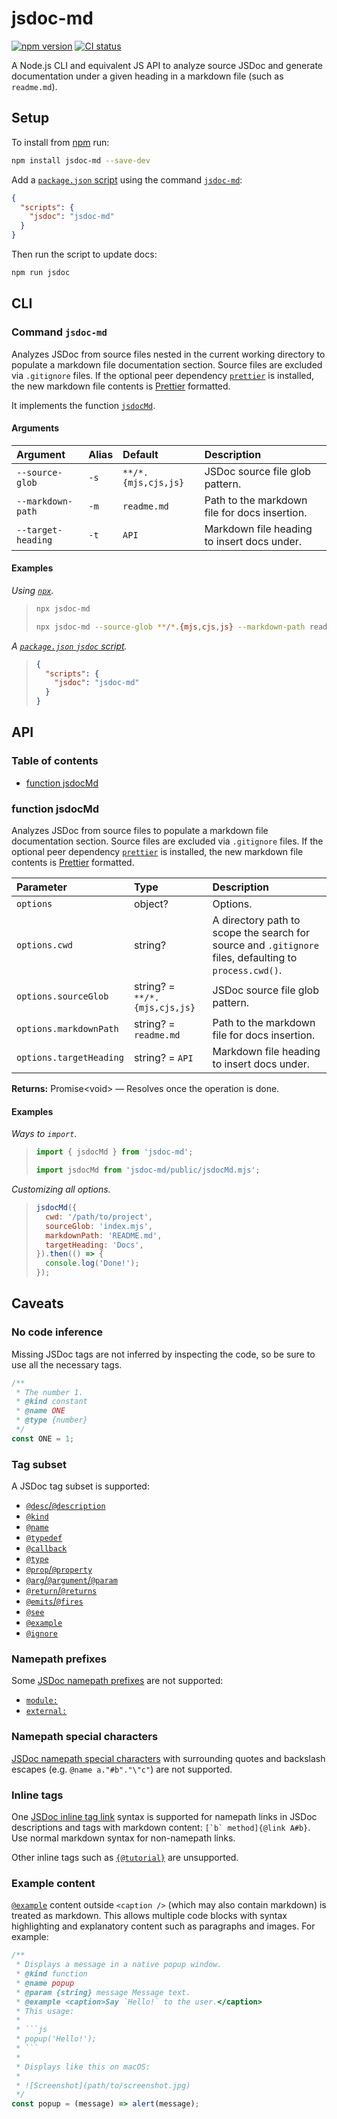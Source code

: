 # jsdoc-md

[![npm version](https://badgen.net/npm/v/jsdoc-md)](https://npm.im/jsdoc-md) [![CI status](https://github.com/jaydenseric/jsdoc-md/workflows/CI/badge.svg)](https://github.com/jaydenseric/jsdoc-md/actions)

A Node.js CLI and equivalent JS API to analyze source JSDoc and generate documentation under a given heading in a markdown file (such as `readme.md`).

## Setup

To install from [npm](https://npmjs.com) run:

```sh
npm install jsdoc-md --save-dev
```

Add a [`package.json` script](https://docs.npmjs.com/cli/v7/using-npm/scripts) using the command [`jsdoc-md`](#command-jsdoc-md):

```json
{
  "scripts": {
    "jsdoc": "jsdoc-md"
  }
}
```

Then run the script to update docs:

```sh
npm run jsdoc
```

## CLI

### Command `jsdoc-md`

Analyzes JSDoc from source files nested in the current working directory to populate a markdown file documentation section. Source files are excluded via `.gitignore` files. If the optional peer dependency [`prettier`](https://npm.im/prettier) is installed, the new markdown file contents is [Prettier](https://prettier.io) formatted.

It implements the function [`jsdocMd`](#function-jsdocmd).

#### Arguments

| Argument | Alias | Default | Description |
| :-- | :-- | :-- | :-- |
| `--source-glob` | `-s` | `**/*.{mjs,cjs,js}` | JSDoc source file glob pattern. |
| `--markdown-path` | `-m` | `readme.md` | Path to the markdown file for docs insertion. |
| `--target-heading` | `-t` | `API` | Markdown file heading to insert docs under. |

#### Examples

_Using [`npx`](https://docs.npmjs.com/cli/v7/commands/npx)._

> ```sh
> npx jsdoc-md
> ```
>
> ```sh
> npx jsdoc-md --source-glob **/*.{mjs,cjs,js} --markdown-path readme.md --target-heading API
> ```

_A [`package.json` `jsdoc` script](https://docs.npmjs.com/cli/v7/using-npm/scripts)._

> ```json
> {
>   "scripts": {
>     "jsdoc": "jsdoc-md"
>   }
> }
> ```

## API

### Table of contents

- [function jsdocMd](#function-jsdocmd)

### function jsdocMd

Analyzes JSDoc from source files to populate a markdown file documentation section. Source files are excluded via `.gitignore` files. If the optional peer dependency [`prettier`](https://npm.im/prettier) is installed, the new markdown file contents is [Prettier](https://prettier.io) formatted.

| Parameter | Type | Description |
| :-- | :-- | :-- |
| `options` | object? | Options. |
| `options.cwd` | string? | A directory path to scope the search for source and `.gitignore` files, defaulting to `process.cwd()`. |
| `options.sourceGlob` | string? = `**/*.{mjs,cjs,js}` | JSDoc source file glob pattern. |
| `options.markdownPath` | string? = `readme.md` | Path to the markdown file for docs insertion. |
| `options.targetHeading` | string? = `API` | Markdown file heading to insert docs under. |

**Returns:** Promise\<void> — Resolves once the operation is done.

#### Examples

_Ways to `import`._

> ```js
> import { jsdocMd } from 'jsdoc-md';
> ```
>
> ```js
> import jsdocMd from 'jsdoc-md/public/jsdocMd.mjs';
> ```

_Customizing all options._

> ```js
> jsdocMd({
>   cwd: '/path/to/project',
>   sourceGlob: 'index.mjs',
>   markdownPath: 'README.md',
>   targetHeading: 'Docs',
> }).then(() => {
>   console.log('Done!');
> });
> ```

## Caveats

### No code inference

Missing JSDoc tags are not inferred by inspecting the code, so be sure to use all the necessary tags.

```js
/**
 * The number 1.
 * @kind constant
 * @name ONE
 * @type {number}
 */
const ONE = 1;
```

### Tag subset

A JSDoc tag subset is supported:

- [`@desc`/`@description`](https://jsdoc.app/tags-description)
- [`@kind`](https://jsdoc.app/tags-kind)
- [`@name`](https://jsdoc.app/tags-name)
- [`@typedef`](https://jsdoc.app/tags-typedef)
- [`@callback`](https://jsdoc.app/tags-callback)
- [`@type`](https://jsdoc.app/tags-type)
- [`@prop`/`@property`](https://jsdoc.app/tags-property)
- [`@arg`/`@argument`/`@param`](https://jsdoc.app/tags-param)
- [`@return`/`@returns`](https://jsdoc.app/tags-returns)
- [`@emits`/`@fires`](https://jsdoc.app/tags-fires)
- [`@see`](https://jsdoc.app/tags-see)
- [`@example`](https://jsdoc.app/tags-example)
- [`@ignore`](https://jsdoc.app/tags-ignore)

### Namepath prefixes

Some [JSDoc namepath prefixes](https://jsdoc.app/about-namepaths) are not supported:

- [`module:`](https://jsdoc.app/tags-module)
- [`external:`](https://jsdoc.app/tags-external)

### Namepath special characters

[JSDoc namepath special characters](https://jsdoc.app/about-namepaths) with surrounding quotes and backslash escapes (e.g. `@name a."#b"."\"c"`) are not supported.

### Inline tags

One [JSDoc inline tag link](https://jsdoc.app/tags-inline-link) syntax is supported for namepath links in JSDoc descriptions and tags with markdown content: `` [`b` method]{@link A#b} ``. Use normal markdown syntax for non-namepath links.

Other inline tags such as [`{@tutorial}`](https://jsdoc.app/tags-inline-tutorial) are unsupported.

### Example content

[`@example`](https://jsdoc.app/tags-example) content outside `<caption />` (which may also contain markdown) is treated as markdown. This allows multiple code blocks with syntax highlighting and explanatory content such as paragraphs and images. For example:

````js
/**
 * Displays a message in a native popup window.
 * @kind function
 * @name popup
 * @param {string} message Message text.
 * @example <caption>Say `Hello!` to the user.</caption>
 * This usage:
 *
 * ```js
 * popup('Hello!');
 * ```
 *
 * Displays like this on macOS:
 *
 * ![Screenshot](path/to/screenshot.jpg)
 */
const popup = (message) => alert(message);
````
